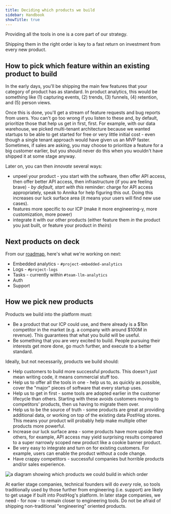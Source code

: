 ```yaml
---
title: Deciding which products we build
sidebar: Handbook
showTitle: true
---
```


Providing all the tools in one is a core part of our strategy.

Shipping them in the right order is key to a fast return on investment from every new product.

## How to pick which feature within an existing product to build

In the early days, you'll be shipping the main few features that your category of product has as standard. In product analytics, this would be something like (1) capturing events, (2) trends, (3) funnels, (4) retention, and (5) person views.

Once this is done, you'll get a stream of feature requests and bug reports from users. You can't go too wrong if you listen to these and, by default, prioritize those that help us get in first, first. For example, with our data warehouse, we picked multi-tenant architecture because we wanted startups to be able to get started for free or very little initial cost - even though a single tenant approach would have given us an MVP faster. Sometimes, if sales are asking, you may choose to prioritize a feature for a big customer earlier, but you should never do this when you wouldn't have shipped it at some stage anyway.

Later on, you can then _innovate_ several ways:

* unpeel your product - you start with the software, then offer API access, then offer better API access, then infrastructure (if you are feeling brave) - *by default, start with this* reminder: charge for API access appropriately, speak to Annika for help figuring this out. Doing this increases our luck surface area (it means your users will find new use cases).
* features more specific to our ICP (make it more engineering-y, more customization, more power)
* integrate it with our other products (either feature them _in_ the product you just built, or feature your product in _theirs_)

## Next products on deck

From our [roadmap](/roadmap), here's what we're working on next:

- Embedded analytics - `#project-embedded-analytics`
- Logs - `#project-logs`
- Tasks - currently within `#team-llm-analytics`
- Auth
- Support

## How we pick new products

Products we build into the platform must:

* Be a product that our ICP could use, and there already is a $1bn competitor in the market (e.g. a company with around $100M in revenue). This guarantees that what you build will be useful.
* Be something that you are very excited to build. People pursuing their interests get more done, go much further, and execute to a better standard.

Ideally, but not necessarily, products we build should:

* Help customers to build more successful products. This doesn't _just_ mean writing code, it means commercial stuff too.
* Help us to offer all the tools in one - help us to, as quickly as possible, cover the "major" pieces of software that every startup uses.
* Help us to get in first - some tools are adopted earlier in the customer lifecycle than others. Starting with these avoids customers moving to competitors' products, then us having to migrate them over.
* Help us to be the source of truth - some products are great at providing additional data, or working on top of the existing data PostHog stores. This means your product will probably help make multiple other products more powerful.
* Increase our luck surface area - some products have more upside than others, for example, API access may yield surprising results compared to a super narrowly scoped new product like a cookie banner product.
* Be very easy to integrate and turn on for existing customers. For example, users can enable the product without a code change.
* Have crappy competitors - successful companies but horrible products and/or sales experience.

![a diagram showing which products we could build in which order](https://res.cloudinary.com/dmukukwp6/image/upload/v1710055416/posthog.com/contents/images/product-order.png)

At earlier stage companies, technical founders will do _every_ role, so tools traditionally used by those further from engineering (i.e. support) are likely to get usage if built into PostHog's platform. In later stage companies, we need - for now - to remain closer to engineering tools. Do not be afraid of shipping non-traditional "engineering" oriented products.
